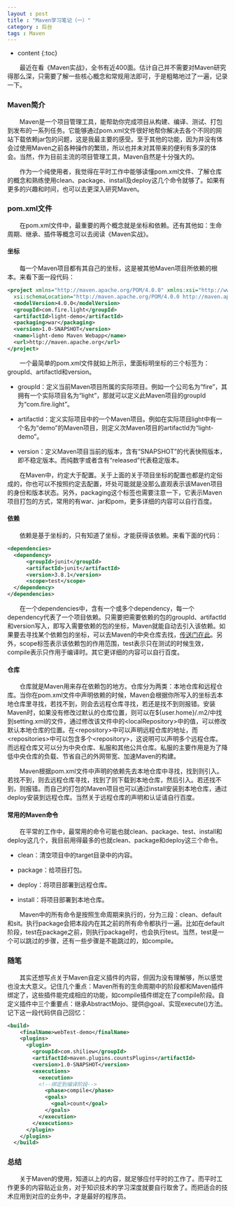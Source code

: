 ```yaml
---
layout : post
title : "Maven学习笔记（一）"
category : 后台
tags : Maven 
---
```


* content
{:toc}


　　最近在看《Maven实战》，全书有近400面。估计自己并不需要对Maven研究得那么深，只需要了解一些核心概念和常规用法即可，于是粗略地过了一遍，记录一下。



### Maven简介

　　Maven是一个项目管理工具，能帮助你完成项目从构建、编译、测试、打包到发布的一系列任务。它能够通过pom.xml文件很好地帮你解决去各个不同的网站下载依赖jar包的问题，这是我最主要的感受。至于其他的功能，因为并没有体会过使用Maven之前各种操作的繁琐，所以也并未对其带来的便利有多深的体会。当然，作为目前主流的项目管理工具，Maven自然是十分强大的。

　　作为一个纯使用者，我觉得在平时工作中能够读懂pom.xml文件、了解仓库的概念和熟练使用clean、package、install及deploy这几个命令就够了。如果有更多的兴趣和时间，也可以去更深入研究Maven。

### pom.xml文件

　　在pom.xml文件中，最重要的两个概念就是坐标和依赖。还有其他如：生命周期、继承、插件等概念可以去阅读《Maven实战》。

#### 坐标

　　每一个Maven项目都有其自己的坐标，这是被其他Maven项目所依赖的根本。来看下面一段代码：

```xml
<project xmlns="http://maven.apache.org/POM/4.0.0" xmlns:xsi="http://www.w3.org/2001/XMLSchema-instance"
  xsi:schemaLocation="http://maven.apache.org/POM/4.0.0 http://maven.apache.org/maven-v4_0_0.xsd">
  <modelVersion>4.0.0</modelVersion>
  <groupId>com.fire.light</groupId>
  <artifactId>light-demo</artifactId>
  <packaging>war</packaging>
  <version>1.0-SNAPSHOT</version>
  <name>light-demo Maven Webapp</name>
  <url>http://maven.apache.org</url>
</project>
```

　　一个最简单的pom.xml文件就如上所示，里面标明坐标的三个标签为：groupId、artifactId和version。

* groupId：定义当前Maven项目所属的实际项目。例如一个公司名为“fire”，其拥有一个实际项目名为“light”，那就可以定义此Maven项目的groupId为“com.fire.light”。

* artifactId：定义实际项目中的一个Maven项目。例如在实际项目light中有一个名为“demo”的Maven项目，则定义次Maven项目的artifactId为“light-demo”。

* version：定义Maven项目当前的版本，含有“SNAPSHOT”的代表快照版本，即不稳定版本。而纯数字或者含有“released”代表稳定版本。

　　在Maven中，约定大于配置。关于上面的关于项目坐标的配置也都是约定俗成的，你也可以不按照约定去配置，坏处可能就是没那么直观表示该Maven项目的身份和版本状态。另外，packaging这个标签也需要注意一下，它表示Maven项目打包的方式，常用的有war、jar和pom，更多详细的内容可以自行百度。

#### 依赖

　　依赖是基于坐标的，只有知道了坐标，才能获得该依赖。来看下面的代码：

```xml
<dependencies>
  <dependency>
      <groupId>junit</groupId>
      <artifactId>junit</artifactId>
      <version>3.8.1</version>
      <scope>test</scope>
  </dependency>
</dependencies>
```

　　在一个dependencies中，含有一个或多个dependency，每一个dependency代表了一个项目依赖。只需要把需要依赖的包的groupId、artifactId和version写入，即写入需要依赖的包的坐标，Maven就能自动去引入该依赖。如果要去寻找某个依赖包的坐标，可以去Maven的中央仓库去找，[传送门在此](https://mvnrepository.com/)。另外，scope标签表示该依赖包的作用范围，test表示只在测试的时候生效，compile表示只作用于编译时。其它更详细的内容可以自行百度。

#### 仓库

　　仓库就是Maven用来存在依赖包的地方。仓库分为两类：本地仓库和远程仓库。当你在pom.xml文件中声明依赖的时候，Maven会根据你所写入的坐标去本地仓库里寻找，若找不到，则会去远程仓库寻找，若还是找不到则报错。安装Maven时，如果没有修改过默认的仓库位置，则可以在${user.home}/.m2/中找到setting.xml的文件，通过修改该文件中的&lt;localRepository&gt;中的值，可以修改默认本地仓库的位置。在&lt;repository&gt;中可以声明远程仓库的地址，而&lt;repositories&gt;中可以包含多个&lt;repository&gt;，这说明可以声明多个远程仓库。而远程仓库又可以分为中央仓库、私服和其他公共仓库。私服的主要作用是为了降低中央仓库的负载、节省自己的外网带宽、加速Maven的构建。

　　Maven根据pom.xml文件中声明的依赖先去本地仓库中寻找，找到则引入。若找不到，则去远程仓库寻找，找到了则下载到本地仓库，然后引入。若还找不到，则报错。而自己的打包的Maven项目也可以通过install安装到本地仓库，通过deploy安装到远程仓库。当然关于远程仓库的声明和认证请自行百度。

#### 常用的Maven命令

　　在平常的工作中，最常用的命令可能也就clean、package、test、install和deploy这几个，我目前用得最多的也就clean、package和deploy这三个命令。

* clean：清空项目中的target目录中的内容。

* package：给项目打包。

* deploy：将项目部署到远程仓库。

* install：将项目部署到本地仓库。

　　Maven中的所有命令是按照生命周期来执行的，分为三段：clean、default和sit。执行package会把本段内在其之前的所有命令都执行一遍。比如在default阶段，test在package之前，则执行package时，也会执行test。当然，test是一个可以跳过的步骤，还有一些步骤是不能跳过的，如compile。

### 随笔

　　其实还想写点关于Maven自定义插件的内容，但因为没有理解够，所以感觉也没太大意义。记住几个重点：Maven所有的生命周期中的阶段都和Maven插件绑定了，这些插件能完成相应的功能，如compile插件绑定在了compile阶段。自定义插件中三个重要点：继承AbstractMojo、提供@goal、实现execute()方法。记下这一段代码供自己回忆：

```xml
<build>
    <finalName>webTest-demo</finalName>
    <plugins>
      <plugin>
        <groupId>com.shiliew</groupId>
        <artifactId>maven.plugins.countsPlugins</artifactId>
        <version>1.0-SNAPSHOT</version>
        <executions>
          <execution>
          <!--绑定到编译阶段-->
            <phase>compile</phase>
            <goals>
              <goal>count</goal>
            </goals>
          </execution>
        </executions>
      </plugin>
    </plugins>
  </build>
```

### 总结

　　关于Maven的使用，知道以上的内容，就足够应付平时的工作了。而平时工作更多的内容贴近业务，对于知识技术的学习深度就要自行取舍了。而把适合的技术应用到对应的业务中，才是最好的程序员。


